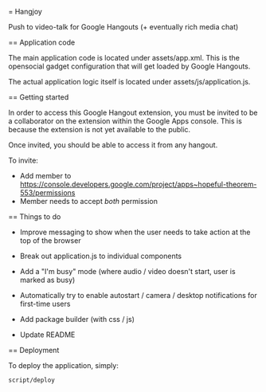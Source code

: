 = Hangjoy

Push to video-talk for Google Hangouts (+ eventually rich media chat)

== Application code

The main application code is located under assets/app.xml.  This is the opensocial gadget configuration that will get loaded by Google Hangouts.

The actual application logic itself is located under assets/js/application.js.

== Getting started

In order to access this Google Hangout extension, you must be invited to be a collaborator on the extension within the Google Apps console.  This is because the extension is not yet available to the public.

Once invited, you should be able to access it from any hangout.

To invite:

* Add member to https://console.developers.google.com/project/apps~hopeful-theorem-553/permissions
* Member needs to accept *both* permission

== Things to do

* Improve messaging to show when the user needs to take action at the top of the browser
* Break out application.js to individual components
* Add a "I'm busy" mode (where audio / video doesn't start, user is marked as busy)
* Automatically try to enable autostart / camera / desktop notifications for first-time users

* Add package builder (with css / js)
* Update README

== Deployment

To deploy the application, simply:

```
script/deploy

```